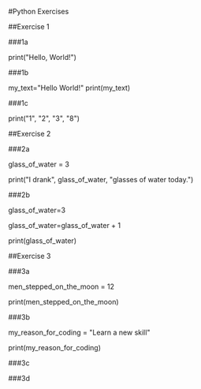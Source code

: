 #Python Exercises

##Exercise 1

###1a

print("Hello, World!")

###1b

my_text="Hello World!"
print(my_text)


###1c

print("1", "2", "3", "8")


##Exercise 2

###2a

glass_of_water = 3

print("I drank", glass_of_water, "glasses of water today.")

###2b

glass_of_water=3

glass_of_water=glass_of_water + 1

print(glass_of_water)

##Exercise 3

###3a

men_stepped_on_the_moon = 12

print(men_stepped_on_the_moon)

###3b

my_reason_for_coding = "Learn a new skill"

print(my_reason_for_coding)

###3c


###3d

